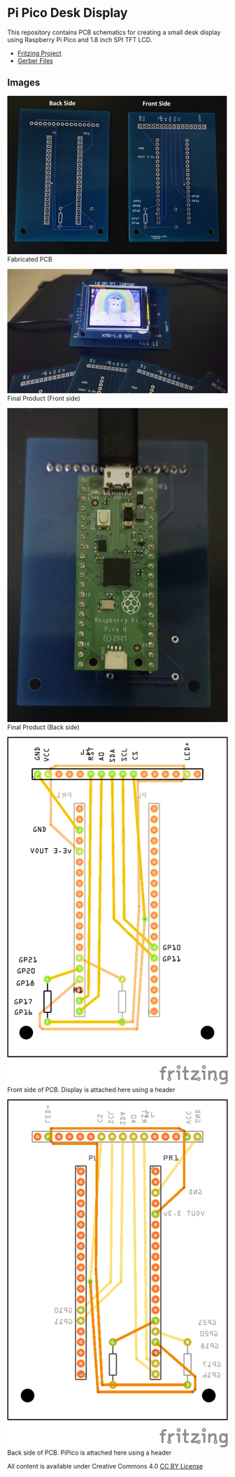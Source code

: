 # Pi Pico Desk Display
This repository contains PCB schematics for creating a small desk display using Raspberry Pi Pico and  1.8 inch  SPI TFT LCD. 


* [Fritzing Project](pi_pico_tft_display_pcb.fzz)
* [Gerber Files](gerber_files/)

## Images

![Fabricated PCB](images/fabricated_pcb.jpg)
Fabricated PCB

![Final Product (Front side)](images/finished_product.jpg)
Final Product (Front side)

![Final Product (Back side)](images/back_side.jpg)
Final Product (Back side)

![Front side of PCB. Display is attached here using a header](images/pi_pico_tft_display_pcb_front.png)
Front side of PCB. Display is attached here using a header

![Back side of PCB. PiPico is attached here using a header](images/pi_pico_tft_display_pcb_back.png)
Back side of PCB. PiPico is attached here using a header

All content is  available under Creative Commons 4.0  [CC BY License](https://creativecommons.org/licenses/by/4.0)